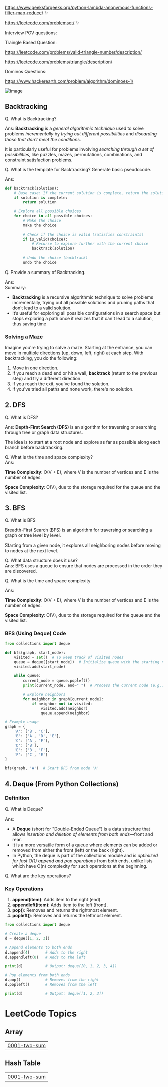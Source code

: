https://www.geeksforgeeks.org/python-lambda-anonymous-functions-filter-map-reduce/ ✨

https://leetcode.com/problemset/  ✨

Interview POV questions:

Traingle Based Question:

https://leetcode.com/problems/valid-triangle-number/description/

https://leetcode.com/problems/triangle/description/

Dominos Questions:

https://www.hackerearth.com/problem/algorithm/dominoes-1/

![image](https://github.com/user-attachments/assets/b99661e1-d15e-4158-873d-8f9d5a5c4e57)


## Backtracking  

Q. What is Backtracking?

Ans: **Backtracking** is a _general algorithmic technique_ used to solve problems _incrementally_ by _trying out different possibilities_ and _discarding those that don't meet the conditions_.

It is particularly useful for problems involving _searching through a set of possibilities,_ like puzzles, mazes, permutations, combinations, and constraint satisfaction problems.

Q. What is the template for Backtracking? Generate basic pseudocode.

Ans:
```python
def backtrack(solution):
    # Base case: If the current solution is complete, return the solution
    if solution is complete:
        return solution

    # Explore all possible choices
    for choice in all possible choices:
        # Make the choice
        make the choice
        
        # Check if the choice is valid (satisfies constraints)
        if is_valid(choice):
            # Recurse to explore further with the current choice
            backtrack(solution)
        
        # Undo the choice (backtrack)
        undo the choice

```
Q. Provide a summary of Backtracking.

Ans:  
Summary:

- **Backtracking** is a recursive algorithmic technique to solve problems incrementally, trying out all possible solutions and pruning paths that don’t lead to a valid solution.
- It’s useful for exploring all possible configurations in a search space but stops exploring a path once it realizes that it can't lead to a solution, thus saving time

### Solving a Maze

Imagine you're trying to solve a maze. Starting at the entrance, you can move in multiple directions (up, down, left, right) at each step. With backtracking, you do the following:

1. Move in one direction.
2. If you reach a dead end or hit a wall, **backtrack** (return to the previous step) and try a different direction.
3. If you reach the exit, you've found the solution.
4. If you've tried all paths and none work, there's no solution.


## 2\. DFS

Q. What is DFS?

Ans: **Depth-First Search (DFS)** is an algorithm for traversing or searching through tree or graph data structures.

The idea is to start at a root node and explore as far as possible along each branch before backtracking.

Q. What is the time and space complexity?  
Ans:

**Time Complexity**: O(V + E), where V is the number of vertices and E is the number of edges.

**Space Complexity**: O(V), due to the storage required for the queue and the visited list.

## 3\. BFS

Q. What is BFS

Breadth-First Search (BFS) is an algorithm for traversing or searching a graph or tree level by level.

Starting from a given node, it explores all neighboring nodes before moving to nodes at the next level.

Q. What data structure does it use?  
Ans: BFS uses a queue to ensure that nodes are processed in the order they are discovered.

Q. What is the time and space complexity

Ans:

**Time Complexity**: O(V + E), where V is the number of vertices and E is the number of edges.

**Space Complexity**: O(V), due to the storage required for the queue and the visited list.

### BFS (Using Deque) Code
```python
from collections import deque

def bfs(graph, start_node):
    visited = set()  # To keep track of visited nodes
    queue = deque([start_node])  # Initialize queue with the starting node
    visited.add(start_node)

    while queue:
        current_node = queue.popleft()
        print(current_node, end=" ")  # Process the current node (e.g., print it)

        # Explore neighbors
        for neighbor in graph[current_node]:
            if neighbor not in visited:
                visited.add(neighbor)
                queue.append(neighbor)

# Example usage
graph = {
    'A': ['B', 'C'],
    'B': ['A', 'D', 'E'],
    'C': ['A', 'F'],
    'D': ['B'],
    'E': ['B', 'F'],
    'F': ['C', 'E']
}

bfs(graph, 'A')  # Start BFS from node 'A'

```
## 4\. Deque (From Python Collections)
### Definition

Q. What is Deque?

Ans:

- A **Deque** (short for "Double-Ended Queue") is a data structure that allows _insertion and deletion of elements from both ends_—front and rear.
- It is a more versatile form of a queue where elements can be added or removed from either the front (left) or the back (right).
- In Python, the deque is part of the collections module and is _optimized for fast O(1) append and pop operations_ from both ends, unlike lists which have O(n) complexity for such operations at the beginning.

Q. What are the key operations?

### Key Operations

1. **append(item)**: Adds item to the right (end).
2. **appendleft(item)**: Adds item to the left (front).
3. **pop()**: Removes and returns the rightmost element.
4. **popleft()**: Removes and returns the leftmost element.

``` python
from collections import deque

# Create a deque
d = deque([1, 2, 3])

# Append elements to both ends
d.append(4)       # Adds to the right
d.appendleft(0)   # Adds to the left

print(d)          # Output: deque([0, 1, 2, 3, 4])

# Pop elements from both ends
d.pop()           # Removes from the right
d.popleft()       # Removes from the left

print(d)          # Output: deque([1, 2, 3])


```

<!---LeetCode Topics Start-->
# LeetCode Topics
## Array
|  |
| ------- |
| [0001-two-sum](https://github.com/AlphonsaJo/Miscellaneous_Leetcode/tree/master/0001-two-sum) |
## Hash Table
|  |
| ------- |
| [0001-two-sum](https://github.com/AlphonsaJo/Miscellaneous_Leetcode/tree/master/0001-two-sum) |
<!---LeetCode Topics End-->